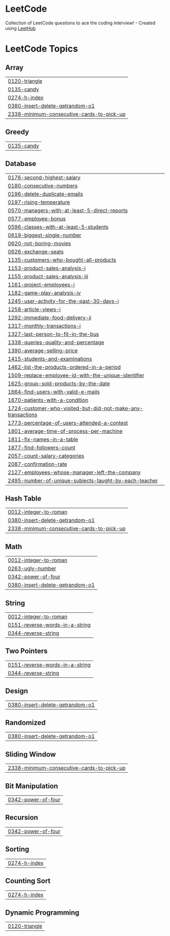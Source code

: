 # LeetCode
Collection of LeetCode questions to ace the coding interview! - Created using [LeetHub](https://github.com/QasimWani/LeetHub)

<!---LeetCode Topics Start-->
# LeetCode Topics
## Array
|  |
| ------- |
| [0120-triangle](https://github.com/islamsaeed9854/LeetCode/tree/master/0120-triangle) |
| [0135-candy](https://github.com/islamsaeed9854/LeetCode/tree/master/0135-candy) |
| [0274-h-index](https://github.com/islamsaeed9854/LeetCode/tree/master/0274-h-index) |
| [0380-insert-delete-getrandom-o1](https://github.com/islamsaeed9854/LeetCode/tree/master/0380-insert-delete-getrandom-o1) |
| [2338-minimum-consecutive-cards-to-pick-up](https://github.com/islamsaeed9854/LeetCode/tree/master/2338-minimum-consecutive-cards-to-pick-up) |
## Greedy
|  |
| ------- |
| [0135-candy](https://github.com/islamsaeed9854/LeetCode/tree/master/0135-candy) |
## Database
|  |
| ------- |
| [0176-second-highest-salary](https://github.com/islamsaeed9854/LeetCode/tree/master/0176-second-highest-salary) |
| [0180-consecutive-numbers](https://github.com/islamsaeed9854/LeetCode/tree/master/0180-consecutive-numbers) |
| [0196-delete-duplicate-emails](https://github.com/islamsaeed9854/LeetCode/tree/master/0196-delete-duplicate-emails) |
| [0197-rising-temperature](https://github.com/islamsaeed9854/LeetCode/tree/master/0197-rising-temperature) |
| [0570-managers-with-at-least-5-direct-reports](https://github.com/islamsaeed9854/LeetCode/tree/master/0570-managers-with-at-least-5-direct-reports) |
| [0577-employee-bonus](https://github.com/islamsaeed9854/LeetCode/tree/master/0577-employee-bonus) |
| [0596-classes-with-at-least-5-students](https://github.com/islamsaeed9854/LeetCode/tree/master/0596-classes-with-at-least-5-students) |
| [0619-biggest-single-number](https://github.com/islamsaeed9854/LeetCode/tree/master/0619-biggest-single-number) |
| [0620-not-boring-movies](https://github.com/islamsaeed9854/LeetCode/tree/master/0620-not-boring-movies) |
| [0626-exchange-seats](https://github.com/islamsaeed9854/LeetCode/tree/master/0626-exchange-seats) |
| [1135-customers-who-bought-all-products](https://github.com/islamsaeed9854/LeetCode/tree/master/1135-customers-who-bought-all-products) |
| [1153-product-sales-analysis-i](https://github.com/islamsaeed9854/LeetCode/tree/master/1153-product-sales-analysis-i) |
| [1155-product-sales-analysis-iii](https://github.com/islamsaeed9854/LeetCode/tree/master/1155-product-sales-analysis-iii) |
| [1161-project-employees-i](https://github.com/islamsaeed9854/LeetCode/tree/master/1161-project-employees-i) |
| [1182-game-play-analysis-iv](https://github.com/islamsaeed9854/LeetCode/tree/master/1182-game-play-analysis-iv) |
| [1245-user-activity-for-the-past-30-days-i](https://github.com/islamsaeed9854/LeetCode/tree/master/1245-user-activity-for-the-past-30-days-i) |
| [1258-article-views-i](https://github.com/islamsaeed9854/LeetCode/tree/master/1258-article-views-i) |
| [1292-immediate-food-delivery-ii](https://github.com/islamsaeed9854/LeetCode/tree/master/1292-immediate-food-delivery-ii) |
| [1317-monthly-transactions-i](https://github.com/islamsaeed9854/LeetCode/tree/master/1317-monthly-transactions-i) |
| [1327-last-person-to-fit-in-the-bus](https://github.com/islamsaeed9854/LeetCode/tree/master/1327-last-person-to-fit-in-the-bus) |
| [1338-queries-quality-and-percentage](https://github.com/islamsaeed9854/LeetCode/tree/master/1338-queries-quality-and-percentage) |
| [1390-average-selling-price](https://github.com/islamsaeed9854/LeetCode/tree/master/1390-average-selling-price) |
| [1415-students-and-examinations](https://github.com/islamsaeed9854/LeetCode/tree/master/1415-students-and-examinations) |
| [1462-list-the-products-ordered-in-a-period](https://github.com/islamsaeed9854/LeetCode/tree/master/1462-list-the-products-ordered-in-a-period) |
| [1509-replace-employee-id-with-the-unique-identifier](https://github.com/islamsaeed9854/LeetCode/tree/master/1509-replace-employee-id-with-the-unique-identifier) |
| [1625-group-sold-products-by-the-date](https://github.com/islamsaeed9854/LeetCode/tree/master/1625-group-sold-products-by-the-date) |
| [1664-find-users-with-valid-e-mails](https://github.com/islamsaeed9854/LeetCode/tree/master/1664-find-users-with-valid-e-mails) |
| [1670-patients-with-a-condition](https://github.com/islamsaeed9854/LeetCode/tree/master/1670-patients-with-a-condition) |
| [1724-customer-who-visited-but-did-not-make-any-transactions](https://github.com/islamsaeed9854/LeetCode/tree/master/1724-customer-who-visited-but-did-not-make-any-transactions) |
| [1773-percentage-of-users-attended-a-contest](https://github.com/islamsaeed9854/LeetCode/tree/master/1773-percentage-of-users-attended-a-contest) |
| [1801-average-time-of-process-per-machine](https://github.com/islamsaeed9854/LeetCode/tree/master/1801-average-time-of-process-per-machine) |
| [1811-fix-names-in-a-table](https://github.com/islamsaeed9854/LeetCode/tree/master/1811-fix-names-in-a-table) |
| [1877-find-followers-count](https://github.com/islamsaeed9854/LeetCode/tree/master/1877-find-followers-count) |
| [2057-count-salary-categories](https://github.com/islamsaeed9854/LeetCode/tree/master/2057-count-salary-categories) |
| [2087-confirmation-rate](https://github.com/islamsaeed9854/LeetCode/tree/master/2087-confirmation-rate) |
| [2127-employees-whose-manager-left-the-company](https://github.com/islamsaeed9854/LeetCode/tree/master/2127-employees-whose-manager-left-the-company) |
| [2495-number-of-unique-subjects-taught-by-each-teacher](https://github.com/islamsaeed9854/LeetCode/tree/master/2495-number-of-unique-subjects-taught-by-each-teacher) |
## Hash Table
|  |
| ------- |
| [0012-integer-to-roman](https://github.com/islamsaeed9854/LeetCode/tree/master/0012-integer-to-roman) |
| [0380-insert-delete-getrandom-o1](https://github.com/islamsaeed9854/LeetCode/tree/master/0380-insert-delete-getrandom-o1) |
| [2338-minimum-consecutive-cards-to-pick-up](https://github.com/islamsaeed9854/LeetCode/tree/master/2338-minimum-consecutive-cards-to-pick-up) |
## Math
|  |
| ------- |
| [0012-integer-to-roman](https://github.com/islamsaeed9854/LeetCode/tree/master/0012-integer-to-roman) |
| [0263-ugly-number](https://github.com/islamsaeed9854/LeetCode/tree/master/0263-ugly-number) |
| [0342-power-of-four](https://github.com/islamsaeed9854/LeetCode/tree/master/0342-power-of-four) |
| [0380-insert-delete-getrandom-o1](https://github.com/islamsaeed9854/LeetCode/tree/master/0380-insert-delete-getrandom-o1) |
## String
|  |
| ------- |
| [0012-integer-to-roman](https://github.com/islamsaeed9854/LeetCode/tree/master/0012-integer-to-roman) |
| [0151-reverse-words-in-a-string](https://github.com/islamsaeed9854/LeetCode/tree/master/0151-reverse-words-in-a-string) |
| [0344-reverse-string](https://github.com/islamsaeed9854/LeetCode/tree/master/0344-reverse-string) |
## Two Pointers
|  |
| ------- |
| [0151-reverse-words-in-a-string](https://github.com/islamsaeed9854/LeetCode/tree/master/0151-reverse-words-in-a-string) |
| [0344-reverse-string](https://github.com/islamsaeed9854/LeetCode/tree/master/0344-reverse-string) |
## Design
|  |
| ------- |
| [0380-insert-delete-getrandom-o1](https://github.com/islamsaeed9854/LeetCode/tree/master/0380-insert-delete-getrandom-o1) |
## Randomized
|  |
| ------- |
| [0380-insert-delete-getrandom-o1](https://github.com/islamsaeed9854/LeetCode/tree/master/0380-insert-delete-getrandom-o1) |
## Sliding Window
|  |
| ------- |
| [2338-minimum-consecutive-cards-to-pick-up](https://github.com/islamsaeed9854/LeetCode/tree/master/2338-minimum-consecutive-cards-to-pick-up) |
## Bit Manipulation
|  |
| ------- |
| [0342-power-of-four](https://github.com/islamsaeed9854/LeetCode/tree/master/0342-power-of-four) |
## Recursion
|  |
| ------- |
| [0342-power-of-four](https://github.com/islamsaeed9854/LeetCode/tree/master/0342-power-of-four) |
## Sorting
|  |
| ------- |
| [0274-h-index](https://github.com/islamsaeed9854/LeetCode/tree/master/0274-h-index) |
## Counting Sort
|  |
| ------- |
| [0274-h-index](https://github.com/islamsaeed9854/LeetCode/tree/master/0274-h-index) |
## Dynamic Programming
|  |
| ------- |
| [0120-triangle](https://github.com/islamsaeed9854/LeetCode/tree/master/0120-triangle) |
<!---LeetCode Topics End-->